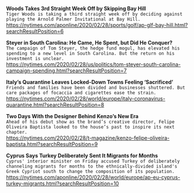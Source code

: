 **Woods Takes 3rd Straight Week Off by Skipping Bay Hill**\
`Tiger Woods is taking a third straight week off by deciding against playing the Arnold Palmer Invitational at Bay Hill.`\
https://nytimes.com/aponline/2020/02/28/sports/golf/ap-glf-bay-hill.html?searchResultPosition=6

**Steyer in South Carolina: He Came, He Spent, but Did He Conquer?**\
`The campaign of Tom Steyer, the hedge fund mogul, has elevated his spending to a new level in South Carolina. But the return on his investment is unclear.`\
https://nytimes.com/2020/02/28/us/politics/tom-steyer-south-carolina-campaign-spending.html?searchResultPosition=7

**Italy’s Quarantine Leaves Locked-Down Towns Feeling ‘Sacrificed’**\
`Friends and families have been divided and businesses shuttered. But care packages of focaccia and cigarettes ease the strain.`\
https://nytimes.com/2020/02/28/world/europe/italy-coronavirus-quarantine.html?searchResultPosition=8

**Two Days With the Designer Behind Kenzo’s New Era**\
`Ahead of his debut show as the brand’s creative director, Felipe Oliveira Baptista looked to the house’s past to inspire its next chapter.`\
https://nytimes.com/2020/02/28/t-magazine/kenzo-felipe-oliveira-baptista.html?searchResultPosition=9

**Cyprus Says Turkey Deliberately Sent It Migrants for Months**\
`Cyprus' interior minister on Friday accused Turkey of deliberately channeling migrants for months to the ethnically-divided island's Greek Cypriot south to change the composition of its population. `\
https://nytimes.com/aponline/2020/02/28/world/europe/ap-eu-cyprus-turkey-migrants.html?searchResultPosition=10

